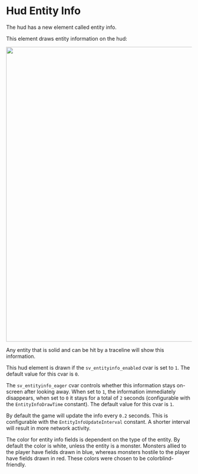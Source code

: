 # Hud Entity Info

The hud has a new element called entity info.

This element draws entity information on the hud:

<a href="https://i.imgur.com/2FjKVmj.png">
<img src="https://i.imgur.com/2FjKVmj.png" width="800">
</a>

Any entity that is solid and can be hit by a traceline will show this information.

This hud element is drawn if the `sv_entityinfo_enabled` cvar is set to `1`. The default value for this cvar is `0`.

The `sv_entityinfo_eager` cvar controls whether this information stays on-screen after looking away. When set to `1`, the information immediately disappears, when set to `0` it stays for a total of `2` seconds (configurable with the `EntityInfoDrawTime` constant). The default value for this cvar is `1`.

By default the game will update the info every `0.2` seconds. This is configurable with the `EntityInfoUpdateInterval` constant. A shorter interval will result in more network activity.

The color for entity info fields is dependent on the type of the entity. By default the color is white, unless the entity is a monster. Monsters allied to the player have fields drawn in blue, whereas monsters hostile to the player have fields drawn in red. These colors were chosen to be colorblind-friendly.
